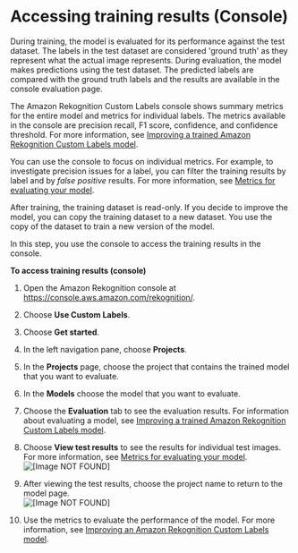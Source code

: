 # Accessing training results \(Console\)<a name="im-access-training-results"></a>

During training, the model is evaluated for its performance against the test dataset\. The labels in the test dataset are considered 'ground truth' as they represent what the actual image represents\. During evaluation, the model makes predictions using the test dataset\. The predicted labels are compared with the ground truth labels and the results are available in the console evaluation page\.

The Amazon Rekognition Custom Labels console shows summary metrics for the entire model and metrics for individual labels\. The metrics available in the console are precision recall, F1 score, confidence, and confidence threshold\. For more information, see [Improving a trained Amazon Rekognition Custom Labels model](improving-model.md)\.

You can use the console to focus on individual metrics\. For example, to investigate precision issues for a label, you can filter the training results by label and by *false positive* results\. For more information, see [Metrics for evaluating your model](im-metrics-use.md)\.

After training, the training dataset is read\-only\. If you decide to improve the model, you can copy the training dataset to a new dataset\. You use the copy of the dataset to train a new version of the model\. 

In this step, you use the console to access the training results in the console\. 

**To access training results \(console\)**

1. Open the Amazon Rekognition console at [https://console\.aws\.amazon\.com/rekognition/](https://console.aws.amazon.com/rekognition/)\.

1. Choose **Use Custom Labels**\.

1. Choose **Get started**\. 

1. In the left navigation pane, choose **Projects**\.

1. In the **Projects** page, choose the project that contains the trained model that you want to evaluate\.

1. In the **Models** choose the model that you want to evaluate\. 

1. Choose the **Evaluation** tab to see the evaluation results\. For information about evaluating a model, see [Improving a trained Amazon Rekognition Custom Labels model](improving-model.md)\.

1. Choose **View test results** to see the results for individual test images\. For more information, see [Metrics for evaluating your model](im-metrics-use.md)\.  
![\[Image NOT FOUND\]](http://docs.aws.amazon.com/rekognition/latest/customlabels-dg/images/get-started-training-results.jpg)

1. After viewing the test results, choose the project name to return to the model page\.  
![\[Image NOT FOUND\]](http://docs.aws.amazon.com/rekognition/latest/customlabels-dg/images/get-started-image-test-results.jpg)

1. Use the metrics to evaluate the performance of the model\. For more information, see [Improving an Amazon Rekognition Custom Labels model](tr-improve-model.md)\. 